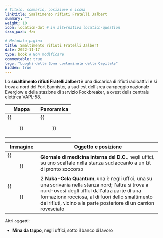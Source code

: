 ```yaml
---
# Titolo, sommario, posizione e icona
linktitle: Smaltimento rifiuti Fratelli Jalbert
summary: ""
weight: 10
icon: location-dot # in alternativa location-question
icon_pack: fas

# Metadata pagina
title: Smaltimento rifiuti Fratelli Jalbert
date: 2022-11-17
type: book # Non modificare
commentable: true
tags: "Luoghi della Zona contaminata della Capitale"
hidden: true
---
```


<div class="fo3">


Lo **smaltimento rifiuti Fratelli Jalbert** è una discarica di rifiuti radioattivi e si trova a nord del Fort Bannister, a sud-est  dell'area campeggio nazionale Everglow e della stazione di servizio Rockbreaker, a ovest della centrale elettrica VAPL-58.

| Mappa                                         | Panoramica                                              |
| --------------------------------------------- | ------------------------------------------------------- |
| {{<figure src="fo3/JB_waste_disposal_loc.webp">}} | {{<figure src="fo3/Jalbert_Brothers_Waste_Disposal.webp">}} |

| Immagine                                                                  | Oggetto e posizione                                                                                                                                                                                                                                                          |
| ------------------------------------------------------------------------- | ---------------------------------------------------------------------------------------------------------------------------------------------------------------------------------------------------------------------------------------------------------------------------- |
| {{<figure src="fo3/DC_Journal_of_Internal_Medicine_JB_waste_disposal.webp">}} | **Giornale di medicina interna del D.C.**, negli uffici, su uno scaffale nella stanza sud accanto a un kit di pronto soccorso                                                                                                                                                |
| {{<figure src="fo3/JB_Waste_Disposal_office1.webp">}}                         | 2 **Nuka-Cola Quantum**, una è negli uffici, una su una scrivania nella stanza nord; l'altra si trova a nord-ovest degli uffici dall'altra parte di una formazione rocciosa, al di fuori dello smaltimento dei rifiuti, vicino alla parte posteriore di un camion rovesciato |


Altri oggetti:
- **Mina da tappo**, negli uffici, sotto il banco di lavoro

</div>